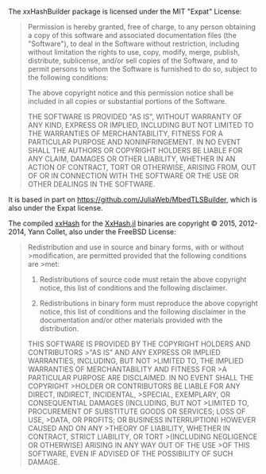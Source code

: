 The xxHashBuilder package is licensed under the MIT "Expat" License:

> Permission is hereby granted, free of charge, to any person obtaining
> a copy of this software and associated documentation files (the
> "Software"), to deal in the Software without restriction, including
> without limitation the rights to use, copy, modify, merge, publish,
> distribute, sublicense, and/or sell copies of the Software, and to
> permit persons to whom the Software is furnished to do so, subject to
> the following conditions:
>
> The above copyright notice and this permission notice shall be
> included in all copies or substantial portions of the Software.
>
> THE SOFTWARE IS PROVIDED "AS IS", WITHOUT WARRANTY OF ANY KIND,
> EXPRESS OR IMPLIED, INCLUDING BUT NOT LIMITED TO THE WARRANTIES OF
> MERCHANTABILITY, FITNESS FOR A PARTICULAR PURPOSE AND NONINFRINGEMENT.
> IN NO EVENT SHALL THE AUTHORS OR COPYRIGHT HOLDERS BE LIABLE FOR ANY
> CLAIM, DAMAGES OR OTHER LIABILITY, WHETHER IN AN ACTION OF CONTRACT,
> TORT OR OTHERWISE, ARISING FROM, OUT OF OR IN CONNECTION WITH THE
> SOFTWARE OR THE USE OR OTHER DEALINGS IN THE SOFTWARE.

It is based in part on https://github.com/JuliaWeb/MbedTLSBuilder, which
is also under the Expat license.

The compiled [xxHash](https://github.com/Cyan4973/xxHash) for the [XxHash.jl](https://github.com/hros/xxHash.jl) binaries are
copyright © 2015, 2012-2014, Yann Collet, also under the FreeBSD License:

>Redistribution and use in source and binary forms, with or without >modification, are permitted provided that the following conditions are >met:
>
>1. Redistributions of source code must retain the above copyright notice, this list of conditions and the following disclaimer.
>
>2. Redistributions in binary form must reproduce the above copyright notice, this list of conditions and the following disclaimer in the documentation and/or other materials provided with the distribution.
>
>THIS SOFTWARE IS PROVIDED BY THE COPYRIGHT HOLDERS AND CONTRIBUTORS >"AS IS" AND ANY EXPRESS OR IMPLIED WARRANTIES, INCLUDING, BUT NOT >LIMITED TO, THE IMPLIED WARRANTIES OF MERCHANTABILITY AND FITNESS FOR >A PARTICULAR PURPOSE ARE DISCLAIMED. IN NO EVENT SHALL THE COPYRIGHT >HOLDER OR CONTRIBUTORS BE LIABLE FOR ANY DIRECT, INDIRECT, INCIDENTAL, >SPECIAL, EXEMPLARY, OR CONSEQUENTIAL DAMAGES (INCLUDING, BUT NOT >LIMITED TO, PROCUREMENT OF SUBSTITUTE GOODS OR SERVICES; LOSS OF USE, >DATA, OR PROFITS; OR BUSINESS INTERRUPTION) HOWEVER CAUSED AND ON ANY >THEORY OF LIABILITY, WHETHER IN CONTRACT, STRICT LIABILITY, OR TORT >(INCLUDING NEGLIGENCE OR OTHERWISE) ARISING IN ANY WAY OUT OF THE USE >OF THIS SOFTWARE, EVEN IF ADVISED OF THE POSSIBILITY OF SUCH DAMAGE.
